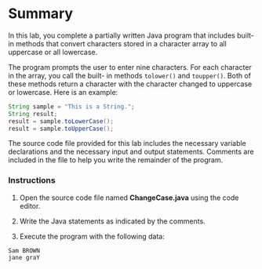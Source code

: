# Summary
In this lab, you complete a partially written Java program that includes built-in methods that convert characters stored in a character array to all uppercase or all lowercase.

The program prompts the user to enter nine characters. For each character in the array, you call the built- in methods `tolower()` and `toupper()`. Both of these methods return a character with the character changed to uppercase or lowercase. Here is an example:
```java
String sample = "This is a String.";
String result;
result = sample.toLowerCase();
result = sample.toUpperCase();
```
The source code file provided for this lab includes the necessary variable declarations and the necessary input and output statements. Comments are included in the file to help you write the remainder of the program.


### Instructions
1. Open the source code file named **ChangeCase.java** using the code editor.

2) Write the Java statements as indicated by the comments.

3. Execute the program with the following data:
```
Sam BROWN
jane graY
```